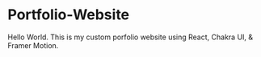 # Portfolio-Website

Hello World. This is my custom porfolio website using React, Chakra UI, & Framer Motion.